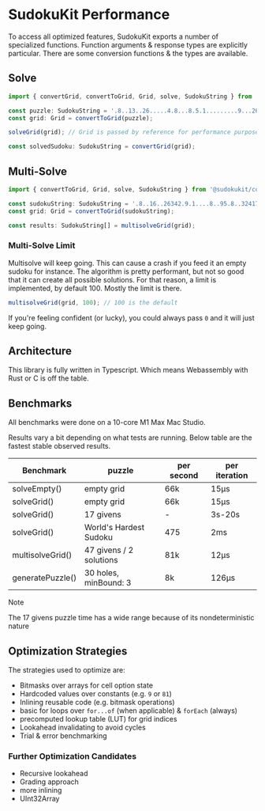 # SudokuKit Performance
To access all optimized features, SudokuKit exports a number of specialized functions.
Function arguments & response types are explicitly particular.
There are some conversion functions & the types are available.

## Solve

```ts
import { convertGrid, convertToGrid, Grid, solve, SudokuString } from '@sudokukit/core';

const puzzle: SudokuString = '.8..13..26.....4.8...8.5.1.........9...264...4...7...5.21...9.4.....1.5.3....7...';
const grid: Grid = convertToGrid(puzzle);

solveGrid(grid); // Grid is passed by reference for performance purposes

const solvedSudoku: SudokuString = convertGrid(grid);
```

## Multi-Solve

```ts
import { convertToGrid, Grid, solve, SudokuString } from '@sudokukit/core';

const sudokuString: SudokuString = '.8..16..26342.9.1....8..95.8..32417.4.2.9.5833975812.4....6849596..3....1..972.38';
const grid: Grid = convertToGrid(sudokuString);

const results: SudokuString[] = multisolveGrid(grid);
```

### Multi-Solve Limit

Multisolve will keep going. This can cause a crash if you feed it an empty sudoku for instance. 
The algorithm is pretty performant, but not so good that it can create all possible solutions.
For that reason, a limit is implemented, by default 100. Mostly the limit is there.

```typescript
multisolveGrid(grid, 100); // 100 is the default
```

If you're feeling confident (or lucky), you could always pass `0` and it will just keep going.

## Architecture
This library is fully written in Typescript. Which means Webassembly with Rust or C is off the table.

## Benchmarks
All benchmarks were done on a 10-core M1 Max Mac Studio.

Results vary a bit depending on what tests are running. Below table are the fastest stable observed results.

| Benchmark          | puzzle                  | per second | per iteration |
|--------------------|-------------------------|------------|---------------|
| solveEmpty()       | empty grid              | 66k        | 15µs          |
| solveGrid()        | empty grid              | 66k        | 15µs          |
| solveGrid()        | 17 givens               | -          | 3s-20s        |
| solveGrid()        | World's Hardest Sudoku  | 475        | 2ms           |
| multisolveGrid()   | 47 givens / 2 solutions | 81k        | 12µs          |
| generatePuzzle()   | 30 holes, minBound: 3   | 8k         | 126µs         |

> [!NOTE]
> The 17 givens puzzle time has a wide range because of its nondeterministic nature

## Optimization Strategies
The strategies used to optimize are:
- Bitmasks over arrays for cell option state
- Hardcoded values over constants (e.g. `9` or `81`)
- Inlining reusable code (e.g. bitmask operations)
- basic for loops over `for...of` (when applicable) & `forEach` (always)
- precomputed lookup table (LUT) for grid indices
- Lookahead invalidating to avoid cycles
- Trial & error benchmarking

### Further Optimization Candidates
- Recursive lookahead
- Grading approach
- more inlining
- UInt32Array

